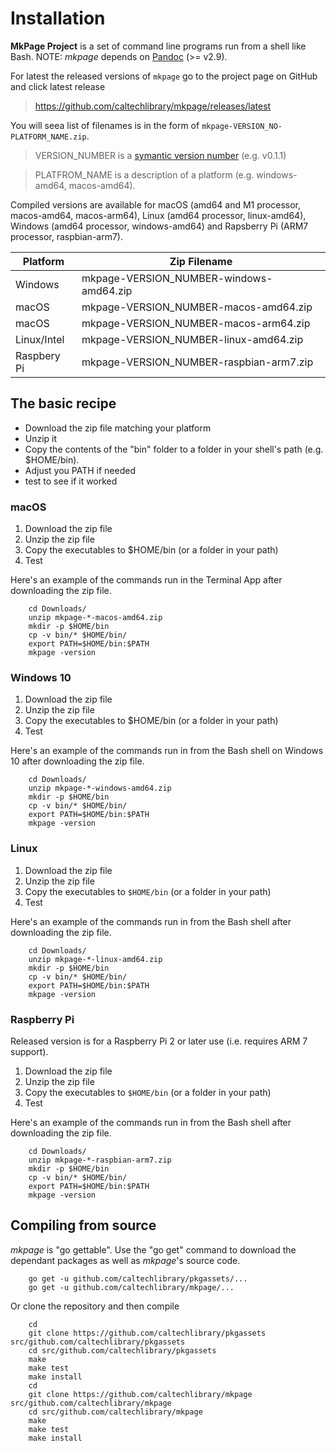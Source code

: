 
Installation
============

**MkPage Project** is a set of command line programs run from a shell
like Bash.  NOTE: *mkpage* depends on
[Pandoc](https://pandoc.org/installing.html) (>= v2.9).

For latest the released versions of `mkpage` go to the project page
on GitHub and click latest release

>    https://github.com/caltechlibrary/mkpage/releases/latest

You will seea list of filenames is in the form of 
`mkpage-VERSION_NO-PLATFORM_NAME.zip`.

> VERSION_NUMBER is a [symantic version number](http://semver.org/) (e.g. v0.1.1)

> PLATFROM_NAME is a description of a platform (e.g. windows-amd64, macos-amd64).

Compiled versions are available for macOS (amd64 and M1 processor, 
macos-amd64, macos-arm64), Linux (amd64 processor, linux-amd64), Windows (amd64 
processor, windows-amd64) and Rapsberry Pi (ARM7 processor, raspbian-arm7).


| Platform    | Zip Filename                            |
|-------------|-----------------------------------------|
| Windows     | mkpage-VERSION_NUMBER-windows-amd64.zip |
| macOS       | mkpage-VERSION_NUMBER-macos-amd64.zip  |
| macOS       | mkpage-VERSION_NUMBER-macos-arm64.zip  |
| Linux/Intel | mkpage-VERSION_NUMBER-linux-amd64.zip   |
| Raspbery Pi | mkpage-VERSION_NUMBER-raspbian-arm7.zip |


The basic recipe 
----------------

+ Download the zip file matching your platform 
+ Unzip it 
+ Copy the contents of the "bin" folder to a folder in your shell's path (e.g. $HOME/bin). 
+ Adjust you PATH if needed
+ test to see if it worked


### macOS

1. Download the zip file
2. Unzip the zip file
3. Copy the executables to $HOME/bin (or a folder in your path)
4. Test

Here's an example of the commands run in the Terminal App after 
downloading the zip file.

```shell
    cd Downloads/
    unzip mkpage-*-macos-amd64.zip
    mkdir -p $HOME/bin
    cp -v bin/* $HOME/bin/
    export PATH=$HOME/bin:$PATH
    mkpage -version
```

### Windows 10

1. Download the zip file
2. Unzip the zip file
3. Copy the executables to $HOME/bin (or a folder in your path)
4. Test

Here's an example of the commands run in from the Bash shell on Windows 10 after
downloading the zip file.

```shell
    cd Downloads/
    unzip mkpage-*-windows-amd64.zip
    mkdir -p $HOME/bin
    cp -v bin/* $HOME/bin/
    export PATH=$HOME/bin:$PATH
    mkpage -version
```


### Linux 

1. Download the zip file
2. Unzip the zip file
3. Copy the executables to `$HOME/bin` (or a folder in your path)
4. Test

Here's an example of the commands run in from the Bash shell after
downloading the zip file.

```shell
    cd Downloads/
    unzip mkpage-*-linux-amd64.zip
    mkdir -p $HOME/bin
    cp -v bin/* $HOME/bin/
    export PATH=$HOME/bin:$PATH
    mkpage -version
```


### Raspberry Pi

Released version is for a Raspberry Pi 2 or later use (i.e. requires 
ARM 7 support).

1. Download the zip file
2. Unzip the zip file
3. Copy the executables to `$HOME/bin` (or a folder in your path)
4. Test

Here's an example of the commands run in from the Bash shell after
downloading the zip file.

```shell
    cd Downloads/
    unzip mkpage-*-raspbian-arm7.zip
    mkdir -p $HOME/bin
    cp -v bin/* $HOME/bin/
    export PATH=$HOME/bin:$PATH
    mkpage -version
```


Compiling from source
---------------------

_mkpage_ is "go gettable".  Use the "go get" command to download the 
dependant packages as well as _mkpage_'s source code.

```shell
    go get -u github.com/caltechlibrary/pkgassets/...
    go get -u github.com/caltechlibrary/mkpage/...
```

Or clone the repository and then compile

```shell
    cd
    git clone https://github.com/caltechlibrary/pkgassets src/github.com/caltechlibrary/pkgassets
    cd src/github.com/caltechlibrary/pkgassets
    make
    make test
    make install
    cd
    git clone https://github.com/caltechlibrary/mkpage src/github.com/caltechlibrary/mkpage
    cd src/github.com/caltechlibrary/mkpage
    make
    make test
    make install
```


